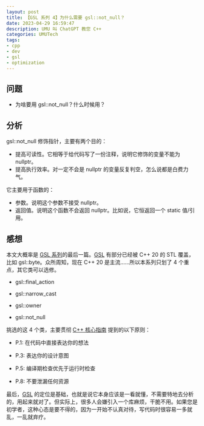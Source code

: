 ```yaml
---
layout: post
title: 【GSL 系列 4】为什么需要 gsl::not_null？
date: 2023-04-29 16:59:47
description: UMU 叫 ChatGPT 教您 C++
categories: UMUTech
tags:
- cpp
- dev
- gsl
- optimization
---
```

[gsl]: https://github.com/microsoft/GSL
[ccg]: https://github.com/UMU618/CppCoreGuidelines-zh-CN

## 问题

- 为啥要用 gsl::not_null？什么时候用？

## 分析

gsl::not_null 修饰指针，主要有两个目的：

- 提高可读性。它相等于给代码写了一份注释，说明它修饰的变量不能为 nullptr。
- 提高执行效率。对一定不会是 nullptr 的变量反复判空，怎么说都是白费力气。

它主要用于函数的：

- 参数。说明这个参数不接受 nullptr。
- 返回值。说明这个函数不会返回 nullptr。比如说，它恒返回一个 static 值/引用。

## 感想

本文大概率是 [GSL 系列](/tags/gsl/)的最后一篇。[GSL][gsl] 有部分已经被 C++ 20 的 STL 覆盖，比如 gsl::byte。众所周知，现在 C++ 20 是主流……所以本系列只划了 4 个重点，其它类可以选修。

- gsl::final_action

- gsl::narrow_cast

- gsl::owner

- gsl::not_null

挑选的这 4 个类，主要贯彻 [C++ 核心指南][ccg] 提到的以下原则：

- P.1: 在代码中直接表达你的想法

- P.3: 表达你的设计意图

- P.5: 编译期检查优先于运行时检查

- P.8: 不要泄漏任何资源

最后，[GSL][gsl] 的定位是基础，也就是说它本身应该是一看就懂，不需要特地去分析的，用起来就对了。但实际上，很多人会嫌引入一个库麻烦，干脆不用。如果您是初学者，这种心态是要不得的，因为一开始不认真对待，写代码时很容易一多就乱，一乱就弃疗。
